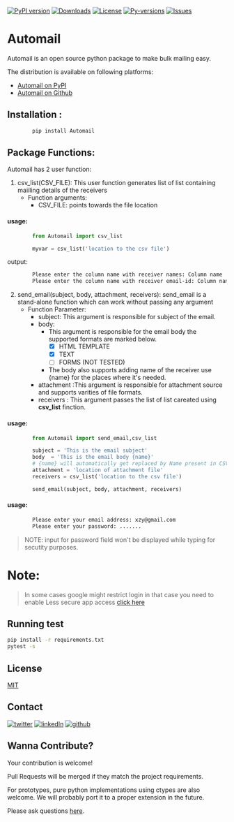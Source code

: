 [![PyPI version](https://badge.fury.io/py/Automail.svg)](https://badge.fury.io/py/Automail)
[![Downloads](https://img.shields.io/pypi/dm/Automail)](https://pypistats.org/packages/automail)
[![License](https://img.shields.io/pypi/l/Automail)](https://pypi.org/project/Automail)
[![Py-versions](https://img.shields.io/pypi/pyversions/Automail)](https://pypi.org/project/Automail)
[![Issues](https://img.shields.io/github/issues/Preetam2114/Automail)](https://github.com/Preetam2114/Automail/issues)

# Automail


Automail is an open source python package to make bulk mailing easy.

The distribution is available on following platforms:
* [Automail on PyPI](https://pypi.org/project/Automail)
* [Automail on Github](https://github.com/Preetam2114/Automail)

## Installation :

```bash
		pip install Automail
```


## Package Functions:

Automail has 2 user function:
1. csv_list(CSV_FILE): This user function generates list of list
		containing maiiling details of the receivers
   - Function arguments:
     - CSV_FILE: points towards the file location
#### usage:	 
```py
		from Automail import csv_list

		myvar = csv_list('location to the csv file')

```
output:
```bash
		Please enter the column name with receiver names: Column name
		Please enter the column name with receiver email-id: Column name
```
2. send_email(subject, body, attachment, receivers): send_email is a stand-alone function 
						which can work without passing any argument	
   - Function Parameter:
     - subject: This argument is responsible for subject of the email.
     - body: 
       - This argument is responsible for the email body the supported formats are marked below.
         - [x] HTML TEMPLATE
         - [x] TEXT
         - [ ] FORMS (NOT TESTED)
       - The body also supports adding name of the receiver use {name} for the places where it's needed.
     - attachment :This argument is responsible for attachment source and supports varities of file formats.
     - receivers : This argument passes the list of list careated using __csv_list__ finction.

#### usage:
```py
		from Automail import send_email,csv_list

		subject = 'This is the email subject'
		body  = 'This is the email body {name}'
		# {name} will automatically get replaced by Name present in CSV file
		attachment = 'location of attachment file'
		receivers = csv_list('location to the csv file')

		send_email(subject, body, attachment, receivers)
```
#### usage:
```bash
		Please enter your email address: xzy@gmail.com
		Please enter your password: .......
```
>NOTE: input for password field won't be displayed while typing for secutity purposes.

# Note:
> In some cases google might restrict login in that case you need to enable Less secure app access [click here](https://myaccount.google.com/lesssecureapps)

## Running test

```bash
pip install -r requirements.txt
pytest -s
```

## License
[MIT](https://choosealicense.com/licenses/mit/)

## Contact
[![twitter][1.1]][1]
[![linkedIn][2.1]][2]
[![github][3.1]][3]

[1.1]: https://www.iconfinder.com/icons/104461/download/png/64
[2.1]: https://www.iconfinder.com/icons/107159/download/png/64
[3.1]: https://www.iconfinder.com/icons/394187/download/png/64

[1]: https://twitter.com/pvr_rane
[2]: https://www.linkedin.com/in/preetam-rane-4b0524165/
[3]: https://github.com/Preetam2114

## Wanna Contribute?

Your contribution is welcome!

Pull Requests will be merged if they match the project requirements.

For prototypes, pure python implementations using ctypes are also welcome.
We will probably port it to a proper extension in the future.

Please ask questions [here](https://github.com/Preetam2114/Automail/issues).

